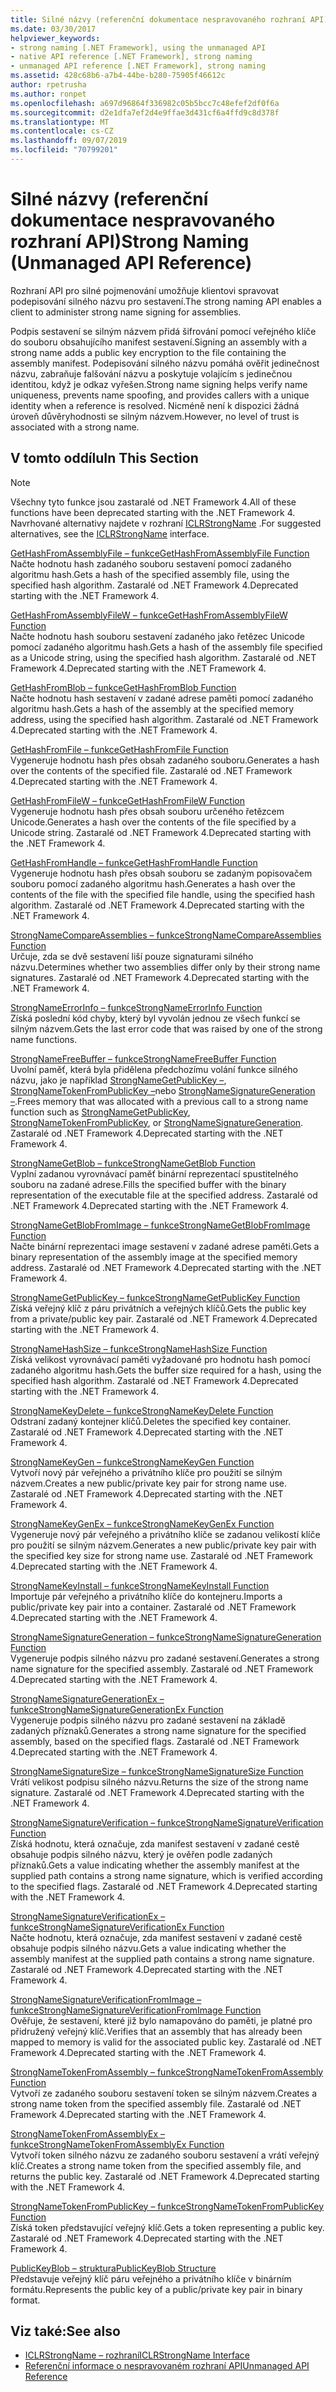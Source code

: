 ```yaml
---
title: Silné názvy (referenční dokumentace nespravovaného rozhraní API)
ms.date: 03/30/2017
helpviewer_keywords:
- strong naming [.NET Framework], using the unmanaged API
- native API reference [.NET Framework], strong naming
- unmanaged API reference [.NET Framework], strong naming
ms.assetid: 428c68b6-a7b4-44be-b280-75905f46612c
author: rpetrusha
ms.author: ronpet
ms.openlocfilehash: a697d96864f336982c05b5bcc7c48efef2df0f6a
ms.sourcegitcommit: d2e1dfa7ef2d4e9ffae3d431cf6a4ffd9c8d378f
ms.translationtype: MT
ms.contentlocale: cs-CZ
ms.lasthandoff: 09/07/2019
ms.locfileid: "70799201"
---
```

# <a name="strong-naming-unmanaged-api-reference"></a><span data-ttu-id="fa5d1-102">Silné názvy (referenční dokumentace nespravovaného rozhraní API)</span><span class="sxs-lookup"><span data-stu-id="fa5d1-102">Strong Naming (Unmanaged API Reference)</span></span>
<span data-ttu-id="fa5d1-103">Rozhraní API pro silné pojmenování umožňuje klientovi spravovat podepisování silného názvu pro sestavení.</span><span class="sxs-lookup"><span data-stu-id="fa5d1-103">The strong naming API enables a client to administer strong name signing for assemblies.</span></span>  
  
 <span data-ttu-id="fa5d1-104">Podpis sestavení se silným názvem přidá šifrování pomocí veřejného klíče do souboru obsahujícího manifest sestavení.</span><span class="sxs-lookup"><span data-stu-id="fa5d1-104">Signing an assembly with a strong name adds a public key encryption to the file containing the assembly manifest.</span></span> <span data-ttu-id="fa5d1-105">Podepisování silného názvu pomáhá ověřit jedinečnost názvu, zabraňuje falšování názvu a poskytuje volajícím s jedinečnou identitou, když je odkaz vyřešen.</span><span class="sxs-lookup"><span data-stu-id="fa5d1-105">Strong name signing helps verify name uniqueness, prevents name spoofing, and provides callers with a unique identity when a reference is resolved.</span></span> <span data-ttu-id="fa5d1-106">Nicméně není k dispozici žádná úroveň důvěryhodnosti se silným názvem.</span><span class="sxs-lookup"><span data-stu-id="fa5d1-106">However, no level of trust is associated with a strong name.</span></span>  
  
## <a name="in-this-section"></a><span data-ttu-id="fa5d1-107">V tomto oddílu</span><span class="sxs-lookup"><span data-stu-id="fa5d1-107">In This Section</span></span>  
  
> [!NOTE]
> <span data-ttu-id="fa5d1-108">Všechny tyto funkce jsou zastaralé od .NET Framework 4.</span><span class="sxs-lookup"><span data-stu-id="fa5d1-108">All of these functions have been deprecated starting with the .NET Framework 4.</span></span> <span data-ttu-id="fa5d1-109">Navrhované alternativy najdete v rozhraní [ICLRStrongName](../hosting/iclrstrongname-interface.md) .</span><span class="sxs-lookup"><span data-stu-id="fa5d1-109">For suggested alternatives, see the [ICLRStrongName](../hosting/iclrstrongname-interface.md) interface.</span></span>  
  
 [<span data-ttu-id="fa5d1-110">GetHashFromAssemblyFile – funkce</span><span class="sxs-lookup"><span data-stu-id="fa5d1-110">GetHashFromAssemblyFile Function</span></span>](gethashfromassemblyfile-function.md)  
 <span data-ttu-id="fa5d1-111">Načte hodnotu hash zadaného souboru sestavení pomocí zadaného algoritmu hash.</span><span class="sxs-lookup"><span data-stu-id="fa5d1-111">Gets a hash of the specified assembly file, using the specified hash algorithm.</span></span> <span data-ttu-id="fa5d1-112">Zastaralé od .NET Framework 4.</span><span class="sxs-lookup"><span data-stu-id="fa5d1-112">Deprecated starting with the .NET Framework 4.</span></span>  
  
 [<span data-ttu-id="fa5d1-113">GetHashFromAssemblyFileW – funkce</span><span class="sxs-lookup"><span data-stu-id="fa5d1-113">GetHashFromAssemblyFileW Function</span></span>](gethashfromassemblyfilew-function.md)  
 <span data-ttu-id="fa5d1-114">Načte hodnotu hash souboru sestavení zadaného jako řetězec Unicode pomocí zadaného algoritmu hash.</span><span class="sxs-lookup"><span data-stu-id="fa5d1-114">Gets a hash of the assembly file specified as a Unicode string, using the specified hash algorithm.</span></span> <span data-ttu-id="fa5d1-115">Zastaralé od .NET Framework 4.</span><span class="sxs-lookup"><span data-stu-id="fa5d1-115">Deprecated starting with the .NET Framework 4.</span></span>  
  
 [<span data-ttu-id="fa5d1-116">GetHashFromBlob – funkce</span><span class="sxs-lookup"><span data-stu-id="fa5d1-116">GetHashFromBlob Function</span></span>](gethashfromblob-function.md)  
 <span data-ttu-id="fa5d1-117">Načte hodnotu hash sestavení v zadané adrese paměti pomocí zadaného algoritmu hash.</span><span class="sxs-lookup"><span data-stu-id="fa5d1-117">Gets a hash of the assembly at the specified memory address, using the specified hash algorithm.</span></span> <span data-ttu-id="fa5d1-118">Zastaralé od .NET Framework 4.</span><span class="sxs-lookup"><span data-stu-id="fa5d1-118">Deprecated starting with the .NET Framework 4.</span></span>  
  
 [<span data-ttu-id="fa5d1-119">GetHashFromFile – funkce</span><span class="sxs-lookup"><span data-stu-id="fa5d1-119">GetHashFromFile Function</span></span>](gethashfromfile-function.md)  
 <span data-ttu-id="fa5d1-120">Vygeneruje hodnotu hash přes obsah zadaného souboru.</span><span class="sxs-lookup"><span data-stu-id="fa5d1-120">Generates a hash over the contents of the specified file.</span></span>  <span data-ttu-id="fa5d1-121">Zastaralé od .NET Framework 4.</span><span class="sxs-lookup"><span data-stu-id="fa5d1-121">Deprecated starting with the .NET Framework 4.</span></span>  
  
 [<span data-ttu-id="fa5d1-122">GetHashFromFileW – funkce</span><span class="sxs-lookup"><span data-stu-id="fa5d1-122">GetHashFromFileW Function</span></span>](gethashfromfilew-function.md)  
 <span data-ttu-id="fa5d1-123">Vygeneruje hodnotu hash přes obsah souboru určeného řetězcem Unicode.</span><span class="sxs-lookup"><span data-stu-id="fa5d1-123">Generates a hash over the contents of the file specified by a Unicode string.</span></span> <span data-ttu-id="fa5d1-124">Zastaralé od .NET Framework 4.</span><span class="sxs-lookup"><span data-stu-id="fa5d1-124">Deprecated starting with the .NET Framework 4.</span></span>  
  
 [<span data-ttu-id="fa5d1-125">GetHashFromHandle – funkce</span><span class="sxs-lookup"><span data-stu-id="fa5d1-125">GetHashFromHandle Function</span></span>](gethashfromhandle-function.md)  
 <span data-ttu-id="fa5d1-126">Vygeneruje hodnotu hash přes obsah souboru se zadaným popisovačem souboru pomocí zadaného algoritmu hash.</span><span class="sxs-lookup"><span data-stu-id="fa5d1-126">Generates a hash over the contents of the file with the specified file handle, using the specified hash algorithm.</span></span>  <span data-ttu-id="fa5d1-127">Zastaralé od .NET Framework 4.</span><span class="sxs-lookup"><span data-stu-id="fa5d1-127">Deprecated starting with the .NET Framework 4.</span></span>  
  
 [<span data-ttu-id="fa5d1-128">StrongNameCompareAssemblies – funkce</span><span class="sxs-lookup"><span data-stu-id="fa5d1-128">StrongNameCompareAssemblies Function</span></span>](strongnamecompareassemblies-function.md)  
 <span data-ttu-id="fa5d1-129">Určuje, zda se dvě sestavení liší pouze signaturami silného názvu.</span><span class="sxs-lookup"><span data-stu-id="fa5d1-129">Determines whether two assemblies differ only by their strong name signatures.</span></span> <span data-ttu-id="fa5d1-130">Zastaralé od .NET Framework 4.</span><span class="sxs-lookup"><span data-stu-id="fa5d1-130">Deprecated starting with the .NET Framework 4.</span></span>  
  
 [<span data-ttu-id="fa5d1-131">StrongNameErrorInfo – funkce</span><span class="sxs-lookup"><span data-stu-id="fa5d1-131">StrongNameErrorInfo Function</span></span>](strongnameerrorinfo-function.md)  
 <span data-ttu-id="fa5d1-132">Získá poslední kód chyby, který byl vyvolán jednou ze všech funkcí se silným názvem.</span><span class="sxs-lookup"><span data-stu-id="fa5d1-132">Gets the last error code that was raised by one of the strong name functions.</span></span>  
  
 [<span data-ttu-id="fa5d1-133">StrongNameFreeBuffer – funkce</span><span class="sxs-lookup"><span data-stu-id="fa5d1-133">StrongNameFreeBuffer Function</span></span>](strongnamefreebuffer-function.md)  
 <span data-ttu-id="fa5d1-134">Uvolní paměť, která byla přidělena předchozímu volání funkce silného názvu, jako je například [StrongNameGetPublicKey –](strongnamegetpublickey-function.md), [StrongNameTokenFromPublicKey –](strongnametokenfrompublickey-function.md)nebo [StrongNameSignatureGeneration –](strongnamesignaturegeneration-function.md).</span><span class="sxs-lookup"><span data-stu-id="fa5d1-134">Frees memory that was allocated with a previous call to a strong name function such as [StrongNameGetPublicKey](strongnamegetpublickey-function.md), [StrongNameTokenFromPublicKey](strongnametokenfrompublickey-function.md), or [StrongNameSignatureGeneration](strongnamesignaturegeneration-function.md).</span></span>   <span data-ttu-id="fa5d1-135">Zastaralé od .NET Framework 4.</span><span class="sxs-lookup"><span data-stu-id="fa5d1-135">Deprecated starting with the .NET Framework 4.</span></span>  
  
 [<span data-ttu-id="fa5d1-136">StrongNameGetBlob – funkce</span><span class="sxs-lookup"><span data-stu-id="fa5d1-136">StrongNameGetBlob Function</span></span>](strongnamegetblob-function.md)  
 <span data-ttu-id="fa5d1-137">Vyplní zadanou vyrovnávací paměť binární reprezentací spustitelného souboru na zadané adrese.</span><span class="sxs-lookup"><span data-stu-id="fa5d1-137">Fills the specified buffer with the binary representation of the executable file at the specified address.</span></span> <span data-ttu-id="fa5d1-138">Zastaralé od .NET Framework 4.</span><span class="sxs-lookup"><span data-stu-id="fa5d1-138">Deprecated starting with the .NET Framework 4.</span></span>  
  
 [<span data-ttu-id="fa5d1-139">StrongNameGetBlobFromImage – funkce</span><span class="sxs-lookup"><span data-stu-id="fa5d1-139">StrongNameGetBlobFromImage Function</span></span>](strongnamegetblobfromimage-function.md)  
 <span data-ttu-id="fa5d1-140">Načte binární reprezentaci image sestavení v zadané adrese paměti.</span><span class="sxs-lookup"><span data-stu-id="fa5d1-140">Gets a binary representation of the assembly image at the specified memory address.</span></span> <span data-ttu-id="fa5d1-141">Zastaralé od .NET Framework 4.</span><span class="sxs-lookup"><span data-stu-id="fa5d1-141">Deprecated starting with the .NET Framework 4.</span></span>  
  
 [<span data-ttu-id="fa5d1-142">StrongNameGetPublicKey – funkce</span><span class="sxs-lookup"><span data-stu-id="fa5d1-142">StrongNameGetPublicKey Function</span></span>](strongnamegetpublickey-function.md)  
 <span data-ttu-id="fa5d1-143">Získá veřejný klíč z páru privátních a veřejných klíčů.</span><span class="sxs-lookup"><span data-stu-id="fa5d1-143">Gets the public key from a private/public key pair.</span></span> <span data-ttu-id="fa5d1-144">Zastaralé od .NET Framework 4.</span><span class="sxs-lookup"><span data-stu-id="fa5d1-144">Deprecated starting with the .NET Framework 4.</span></span>  
  
 [<span data-ttu-id="fa5d1-145">StrongNameHashSize – funkce</span><span class="sxs-lookup"><span data-stu-id="fa5d1-145">StrongNameHashSize Function</span></span>](strongnamehashsize-function.md)  
 <span data-ttu-id="fa5d1-146">Získá velikost vyrovnávací paměti vyžadované pro hodnotu hash pomocí zadaného algoritmu hash.</span><span class="sxs-lookup"><span data-stu-id="fa5d1-146">Gets the buffer size required for a hash, using the specified hash algorithm.</span></span>  <span data-ttu-id="fa5d1-147">Zastaralé od .NET Framework 4.</span><span class="sxs-lookup"><span data-stu-id="fa5d1-147">Deprecated starting with the .NET Framework 4.</span></span>  
  
 [<span data-ttu-id="fa5d1-148">StrongNameKeyDelete – funkce</span><span class="sxs-lookup"><span data-stu-id="fa5d1-148">StrongNameKeyDelete Function</span></span>](strongnamekeydelete-function.md)  
 <span data-ttu-id="fa5d1-149">Odstraní zadaný kontejner klíčů.</span><span class="sxs-lookup"><span data-stu-id="fa5d1-149">Deletes the specified key container.</span></span> <span data-ttu-id="fa5d1-150">Zastaralé od .NET Framework 4.</span><span class="sxs-lookup"><span data-stu-id="fa5d1-150">Deprecated starting with the .NET Framework 4.</span></span>  
  
 [<span data-ttu-id="fa5d1-151">StrongNameKeyGen – funkce</span><span class="sxs-lookup"><span data-stu-id="fa5d1-151">StrongNameKeyGen Function</span></span>](strongnamekeygen-function.md)  
 <span data-ttu-id="fa5d1-152">Vytvoří nový pár veřejného a privátního klíče pro použití se silným názvem.</span><span class="sxs-lookup"><span data-stu-id="fa5d1-152">Creates a new public/private key pair for strong name use.</span></span>  <span data-ttu-id="fa5d1-153">Zastaralé od .NET Framework 4.</span><span class="sxs-lookup"><span data-stu-id="fa5d1-153">Deprecated starting with the .NET Framework 4.</span></span>  
  
 [<span data-ttu-id="fa5d1-154">StrongNameKeyGenEx – funkce</span><span class="sxs-lookup"><span data-stu-id="fa5d1-154">StrongNameKeyGenEx Function</span></span>](strongnamekeygenex-function.md)  
 <span data-ttu-id="fa5d1-155">Vygeneruje nový pár veřejného a privátního klíče se zadanou velikostí klíče pro použití se silným názvem.</span><span class="sxs-lookup"><span data-stu-id="fa5d1-155">Generates a new public/private key pair with the specified key size for strong name use.</span></span> <span data-ttu-id="fa5d1-156">Zastaralé od .NET Framework 4.</span><span class="sxs-lookup"><span data-stu-id="fa5d1-156">Deprecated starting with the .NET Framework 4.</span></span>  
  
 [<span data-ttu-id="fa5d1-157">StrongNameKeyInstall – funkce</span><span class="sxs-lookup"><span data-stu-id="fa5d1-157">StrongNameKeyInstall Function</span></span>](strongnamekeyinstall-function.md)  
 <span data-ttu-id="fa5d1-158">Importuje pár veřejného a privátního klíče do kontejneru.</span><span class="sxs-lookup"><span data-stu-id="fa5d1-158">Imports a public/private key pair into a container.</span></span>  <span data-ttu-id="fa5d1-159">Zastaralé od .NET Framework 4.</span><span class="sxs-lookup"><span data-stu-id="fa5d1-159">Deprecated starting with the .NET Framework 4.</span></span>  
  
 [<span data-ttu-id="fa5d1-160">StrongNameSignatureGeneration – funkce</span><span class="sxs-lookup"><span data-stu-id="fa5d1-160">StrongNameSignatureGeneration Function</span></span>](strongnamesignaturegeneration-function.md)  
 <span data-ttu-id="fa5d1-161">Vygeneruje podpis silného názvu pro zadané sestavení.</span><span class="sxs-lookup"><span data-stu-id="fa5d1-161">Generates a strong name signature for the specified assembly.</span></span>   <span data-ttu-id="fa5d1-162">Zastaralé od .NET Framework 4.</span><span class="sxs-lookup"><span data-stu-id="fa5d1-162">Deprecated starting with the .NET Framework 4.</span></span>  
  
 [<span data-ttu-id="fa5d1-163">StrongNameSignatureGenerationEx – funkce</span><span class="sxs-lookup"><span data-stu-id="fa5d1-163">StrongNameSignatureGenerationEx Function</span></span>](strongnamesignaturegenerationex-function.md)  
 <span data-ttu-id="fa5d1-164">Vygeneruje podpis silného názvu pro zadané sestavení na základě zadaných příznaků.</span><span class="sxs-lookup"><span data-stu-id="fa5d1-164">Generates a strong name signature for the specified assembly, based on the specified flags.</span></span>    <span data-ttu-id="fa5d1-165">Zastaralé od .NET Framework 4.</span><span class="sxs-lookup"><span data-stu-id="fa5d1-165">Deprecated starting with the .NET Framework 4.</span></span>  
  
 [<span data-ttu-id="fa5d1-166">StrongNameSignatureSize – funkce</span><span class="sxs-lookup"><span data-stu-id="fa5d1-166">StrongNameSignatureSize Function</span></span>](strongnamesignaturesize-function.md)  
 <span data-ttu-id="fa5d1-167">Vrátí velikost podpisu silného názvu.</span><span class="sxs-lookup"><span data-stu-id="fa5d1-167">Returns the size of the strong name signature.</span></span> <span data-ttu-id="fa5d1-168">Zastaralé od .NET Framework 4.</span><span class="sxs-lookup"><span data-stu-id="fa5d1-168">Deprecated starting with the .NET Framework 4.</span></span>  
  
 [<span data-ttu-id="fa5d1-169">StrongNameSignatureVerification – funkce</span><span class="sxs-lookup"><span data-stu-id="fa5d1-169">StrongNameSignatureVerification Function</span></span>](strongnamesignatureverification-function.md)  
 <span data-ttu-id="fa5d1-170">Získá hodnotu, která označuje, zda manifest sestavení v zadané cestě obsahuje podpis silného názvu, který je ověřen podle zadaných příznaků.</span><span class="sxs-lookup"><span data-stu-id="fa5d1-170">Gets a value indicating whether the assembly manifest at the supplied path contains a strong name signature, which is verified according to the specified flags.</span></span> <span data-ttu-id="fa5d1-171">Zastaralé od .NET Framework 4.</span><span class="sxs-lookup"><span data-stu-id="fa5d1-171">Deprecated starting with the .NET Framework 4.</span></span>  
  
 [<span data-ttu-id="fa5d1-172">StrongNameSignatureVerificationEx – funkce</span><span class="sxs-lookup"><span data-stu-id="fa5d1-172">StrongNameSignatureVerificationEx Function</span></span>](strongnamesignatureverificationex-function.md)  
 <span data-ttu-id="fa5d1-173">Načte hodnotu, která označuje, zda manifest sestavení v zadané cestě obsahuje podpis silného názvu.</span><span class="sxs-lookup"><span data-stu-id="fa5d1-173">Gets a value indicating whether the assembly manifest at the supplied path contains a strong name signature.</span></span>  <span data-ttu-id="fa5d1-174">Zastaralé od .NET Framework 4.</span><span class="sxs-lookup"><span data-stu-id="fa5d1-174">Deprecated starting with the .NET Framework 4.</span></span>  
  
 [<span data-ttu-id="fa5d1-175">StrongNameSignatureVerificationFromImage – funkce</span><span class="sxs-lookup"><span data-stu-id="fa5d1-175">StrongNameSignatureVerificationFromImage Function</span></span>](strongnamesignatureverificationfromimage-function.md)  
 <span data-ttu-id="fa5d1-176">Ověřuje, že sestavení, které již bylo namapováno do paměti, je platné pro přidružený veřejný klíč.</span><span class="sxs-lookup"><span data-stu-id="fa5d1-176">Verifies that an assembly that has already been mapped to memory is valid for the associated public key.</span></span> <span data-ttu-id="fa5d1-177">Zastaralé od .NET Framework 4.</span><span class="sxs-lookup"><span data-stu-id="fa5d1-177">Deprecated starting with the .NET Framework 4.</span></span>  
  
 [<span data-ttu-id="fa5d1-178">StrongNameTokenFromAssembly – funkce</span><span class="sxs-lookup"><span data-stu-id="fa5d1-178">StrongNameTokenFromAssembly Function</span></span>](strongnametokenfromassembly-function.md)  
 <span data-ttu-id="fa5d1-179">Vytvoří ze zadaného souboru sestavení token se silným názvem.</span><span class="sxs-lookup"><span data-stu-id="fa5d1-179">Creates a strong name token from the specified assembly file.</span></span>  <span data-ttu-id="fa5d1-180">Zastaralé od .NET Framework 4.</span><span class="sxs-lookup"><span data-stu-id="fa5d1-180">Deprecated starting with the .NET Framework 4.</span></span>  
  
 [<span data-ttu-id="fa5d1-181">StrongNameTokenFromAssemblyEx – funkce</span><span class="sxs-lookup"><span data-stu-id="fa5d1-181">StrongNameTokenFromAssemblyEx Function</span></span>](strongnametokenfromassemblyex-function.md)  
 <span data-ttu-id="fa5d1-182">Vytvoří token silného názvu ze zadaného souboru sestavení a vrátí veřejný klíč.</span><span class="sxs-lookup"><span data-stu-id="fa5d1-182">Creates a strong name token from the specified assembly file, and returns the public key.</span></span> <span data-ttu-id="fa5d1-183">Zastaralé od .NET Framework 4.</span><span class="sxs-lookup"><span data-stu-id="fa5d1-183">Deprecated starting with the .NET Framework 4.</span></span>  
  
 [<span data-ttu-id="fa5d1-184">StrongNameTokenFromPublicKey – funkce</span><span class="sxs-lookup"><span data-stu-id="fa5d1-184">StrongNameTokenFromPublicKey Function</span></span>](strongnametokenfrompublickey-function.md)  
 <span data-ttu-id="fa5d1-185">Získá token představující veřejný klíč.</span><span class="sxs-lookup"><span data-stu-id="fa5d1-185">Gets a token representing a public key.</span></span> <span data-ttu-id="fa5d1-186">Zastaralé od .NET Framework 4.</span><span class="sxs-lookup"><span data-stu-id="fa5d1-186">Deprecated starting with the .NET Framework 4.</span></span>  
  
 [<span data-ttu-id="fa5d1-187">PublicKeyBlob – struktura</span><span class="sxs-lookup"><span data-stu-id="fa5d1-187">PublicKeyBlob Structure</span></span>](publickeyblob-structure.md)  
 <span data-ttu-id="fa5d1-188">Představuje veřejný klíč páru veřejného a privátního klíče v binárním formátu.</span><span class="sxs-lookup"><span data-stu-id="fa5d1-188">Represents the public key of a public/private key pair in binary format.</span></span>  
  
## <a name="see-also"></a><span data-ttu-id="fa5d1-189">Viz také:</span><span class="sxs-lookup"><span data-stu-id="fa5d1-189">See also</span></span>

- [<span data-ttu-id="fa5d1-190">ICLRStrongName – rozhraní</span><span class="sxs-lookup"><span data-stu-id="fa5d1-190">ICLRStrongName Interface</span></span>](../hosting/iclrstrongname-interface.md)
- [<span data-ttu-id="fa5d1-191">Referenční informace o nespravovaném rozhraní API</span><span class="sxs-lookup"><span data-stu-id="fa5d1-191">Unmanaged API Reference</span></span>](../index.md)
